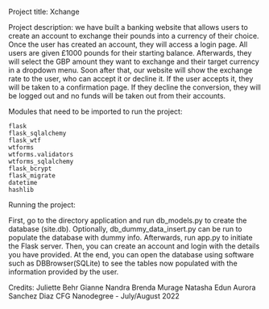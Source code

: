 Project title: Xchange

Project description: we have built a banking website that allows users to create an account to exchange their pounds into a currency of their choice. Once the user has created an account, they will access a login page. All users are given £1000 pounds for their starting balance. Afterwards, they will select the GBP amount they want to exchange and their target currency in a dropdown menu. Soon after that, our website will show the exchange rate to the user, who can accept it or decline it. If the user accepts it, they will be taken to a confirmation page. If they decline the conversion, they will be logged out and no funds will be taken out from their accounts.

Modules that need to be imported to run the project:

    flask
    flask_sqlalchemy
    flask_wtf
    wtforms
    wtforms.validators
    wtforms_sqlalchemy
    flask_bcrypt
    flask_migrate
    datetime
    hashlib
    
Running the project:

First, go to the directory application and run db_models.py to create the database (site.db). Optionally, db_dummy_data_insert.py can be run to populate the database with dummy info.
Afterwards, run app.py to initiate the Flask server.
Then, you can create an account and login with the details you have provided.
At the end, you can open the database using software such as DBBrowser(SQLite) to see the tables now populated with the information provided by the user. 

Credits:
Juliette Behr
Gianne Nandra
Brenda Murage
Natasha Edun
Aurora Sanchez Diaz
CFG Nanodegree - July/August 2022
